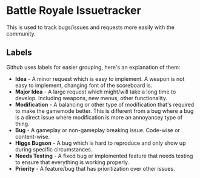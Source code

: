 # Battle Royale Issuetracker

This is used to track bugs/issues and requests more easily with the community.

## Labels

Github uses labels for easier grouping, here's an explanation of them:

- **Idea** - A minor request which is easy to implement. A weapon is not easy to implement, changing font of the scoreboard is.
- **Major Idea** - A large request which might/will take a long time to develop. Including weapons, new menus, other functionality.
- **Modification** - A balancing or other type of modification that's required to make the gamemode better. This is different from a bug where a bug is a direct issue where modification is more an annoyancey type of thing.
- **Bug** - A gameplay or non-gameplay breaking issue. Code-wise or content-wise.
- **Higgs Bugson** - A bug which is hard to reproduce and only show up during specific circumstances.
- **Needs Testing** - A fixed bug or implemented feature that needs testing to ensure that everything is working properly.
- **Priority** - A feature/bug that has prioritization over other issues.
